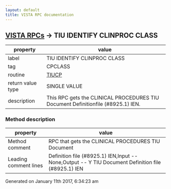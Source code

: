```yaml
---
layout: default
title: VISTA RPC documentation
---
```




## [VISTA RPCs](TableOfContent.md) &#8594; TIU IDENTIFY CLINPROC CLASS 

 property | value 
--- | --- 
 label | TIU IDENTIFY CLINPROC CLASS
 tag | CPCLASS
 routine | [TIUCP](http://code.osehra.org/dox/Routine_TIUCP_source.html)
 return value type | SINGLE VALUE
 description | This RPC gets the CLINICAL PROCEDURES TIU Document Definitionfile (#8925.1) IEN.


### Method description

 property | value 
--- | --- 
 Method comment | RPC that gets the CLINICAL PROCEDURES TIU Document
 Leading comment lines | Definition file (#8925.1) IEN,Input  -- None,Output -- Y        TIU Document Definition file (#8925.1) IEN




Generated on January 11th 2017, 6:34:23 am